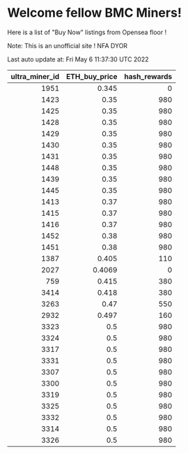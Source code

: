 # Welcome fellow BMC Miners!
Here is a list of "Buy Now" listings from Opensea floor !

Note: This is an unofficial site ! NFA DYOR


Last auto update at: Fri May  6 11:37:30 UTC 2022


|   ultra_miner_id |   ETH_buy_price |   hash_rewards |
|-----------------:|----------------:|---------------:|
|             1951 |          0.345  |              0 |
|             1423 |          0.35   |            980 |
|             1425 |          0.35   |            980 |
|             1428 |          0.35   |            980 |
|             1429 |          0.35   |            980 |
|             1430 |          0.35   |            980 |
|             1431 |          0.35   |            980 |
|             1448 |          0.35   |            980 |
|             1439 |          0.35   |            980 |
|             1445 |          0.35   |            980 |
|             1413 |          0.37   |            980 |
|             1415 |          0.37   |            980 |
|             1416 |          0.37   |            980 |
|             1452 |          0.38   |            980 |
|             1451 |          0.38   |            980 |
|             1387 |          0.405  |            110 |
|             2027 |          0.4069 |              0 |
|              759 |          0.415  |            380 |
|             3414 |          0.418  |            380 |
|             3263 |          0.47   |            550 |
|             2932 |          0.497  |            160 |
|             3323 |          0.5    |            980 |
|             3324 |          0.5    |            980 |
|             3317 |          0.5    |            980 |
|             3331 |          0.5    |            980 |
|             3307 |          0.5    |            980 |
|             3300 |          0.5    |            980 |
|             3319 |          0.5    |            980 |
|             3325 |          0.5    |            980 |
|             3332 |          0.5    |            980 |
|             3314 |          0.5    |            980 |
|             3326 |          0.5    |            980 |
